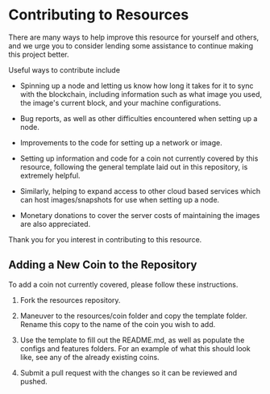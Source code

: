 Contributing to Resources
=========================

There are many ways to help improve this resource for yourself and others, and we urge you to consider lending some assistance to continue making this project better.

Useful ways to contribute include

* Spinning up a node and letting us know how long it takes for it to sync with the blockchain, including information such as what image you used, the image's current block, and your machine configurations.

* Bug reports, as well as other difficulties encountered when setting up a node.

* Improvements to the code for setting up a network or image.

* Setting up information and code for a coin not currently covered by this resource, following the general template laid out in this repository, is extremely helpful.

* Similarly, helping to expand access to other cloud based services which can host images/snapshots for use when setting up a node.

* Monetary donations to cover the server costs of maintaining the images are also appreciated.


Thank you for you interest in contributing to this resource.

Adding a New Coin to the Repository
-----------------------------------

To add a coin not currently covered, please follow these instructions.

1. Fork the resources repository.

2. Maneuver to the resources/coin folder and copy the template folder. Rename this copy to the name of the coin you wish to add.

3. Use the template to fill out the README.md, as well as populate the configs and features folders. For an example of what this should look like, see any of the already existing coins.

4. Submit a pull request with the changes so it can be reviewed and pushed.
